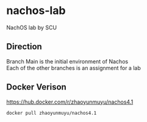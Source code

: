 # nachos-lab

NachOS lab by SCU

## Direction

Branch Main is the initial environment of Nachos  
Each of the other branches is an assignment for a lab

## Docker Verison

<https://hub.docker.com/r/zhaoyunmuyu/nachos4.1>

```shell
docker pull zhaoyunmuyu/nachos4.1
```
